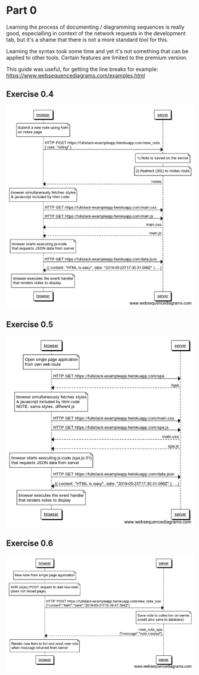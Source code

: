# Part 0

Learning the process of documenting / diagramming sequences is really good, especialling in context of the network requests in the development tab, but it's a shame that there is not a more standard tool for this.

Learning the syntax took some time and yet it's not something that can be applied to other tools.  Certain features are limited to the premium version.

This guide was useful, for getting the line breaks for example:
https://www.websequencediagrams.com/examples.html


## Exercise 0.4
![Ex 0.4](/part0/images/ex0.4.png)

## Exercise 0.5
![Ex 0.5](/part0/images/ex0.5.png)

## Exercise 0.6
![Ex 0.6](/part0/images/ex0.6.png)